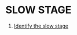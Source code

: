 # SLOW STAGE

1. [Identify the slow stage
](https://holdenk.github.io/spark-flowchart/details/slow-stage/)
